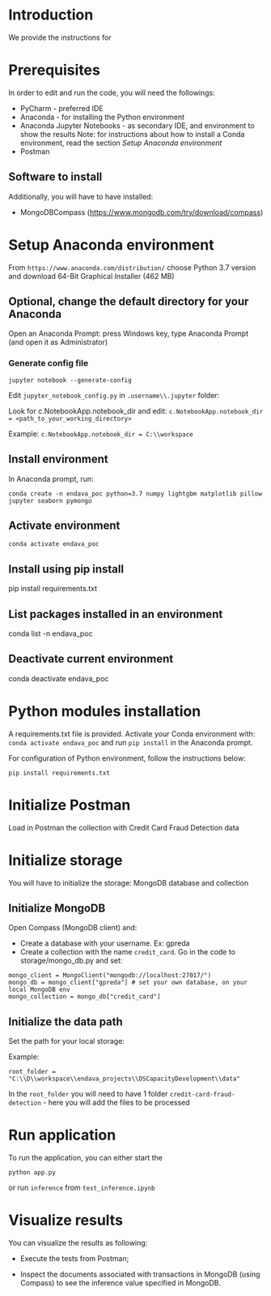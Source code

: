 # Introduction
We provide the instructions for 

# Prerequisites

In order to edit and run the code, you will need the followings:
* PyCharm - preferred IDE
* Anaconda - for installing the Python environment
* Anaconda Jupyter Notebooks - as secondary IDE, and environment to show the results
Note: for instructions about how to install a Conda environment, read the section
*Setup Anaconda environment*
* Postman


## Software to install
Additionally, you will have to have installed:
* MongoDBCompass (https://www.mongodb.com/try/download/compass)

# Setup Anaconda environment

From `https://www.anaconda.com/distribution/` choose Python 3.7 version and download 64-Bit Graphical Installer (462 MB)

## Optional, change the default directory for your Anaconda

Open an Anaconda Prompt: press Windows key, type Anaconda Prompt (and open it as Administrator)

### Generate config file

`jupyter notebook --generate-config`

Edit `jupyter_notebook_config.py` in `.username\\.jupyter` folder:

Look for  c.NotebookApp.notebook_dir and edit:
`c.NotebookApp.notebook_dir = <path_to_your_working_directory>`

Example:
`c.NotebookApp.notebook_dir = C:\\workspace`

## Install environment

In Anaconda prompt, run:

`conda create -n endava_poc python=3.7 numpy lightgbm matplotlib pillow  jupyter seaborn pymongo`

## Activate environment
`conda activate endava_poc`


## Install using pip install
pip install requirements.txt

## List packages installed in an environment

conda list -n endava_poc

## Deactivate current environment

conda deactivate endava_poc

# Python modules installation

A requirements.txt file is provided. Activate your Conda environment with:
`conda activate endava_poc` and run `pip install` in the Anaconda prompt.

For configuration of Python environment, follow the instructions below:

`pip install requirements.txt`


# Initialize Postman

Load in Postman the collection with Credit Card Fraud Detection data

# Initialize storage

You will have to initialize the storage: MongoDB database and collection


## Initialize MongoDB

Open Compass (MongoDB client) and:
 * Create a database with your username. Ex: gpreda
 * Create a collection with the name `credit_card`.
 Go in the code to storage/mongo_db.py and set:
 
```
mongo_client = MongoClient("mongodb://localhost:27017/")
mongo_db = mongo_client["gpreda"] # set your own database, on your local MongoDB env
mongo_collection = mongo_db["credit_card"]
```

## Initialize the data path

Set the path for your local storage:

Example:

`root_folder = "C:\\D\\workspace\\endava_projects\\DSCapacityDevelopment\\data"`

In the `root_folder` you will need to have 1 folder `credit-card-fraud-detection` - here you will add the files to be processed

# Run application

To run the application, you can either start the 

`python app.py`

or run `inference` from `test_inference.ipynb`

# Visualize results

You can visualize the results as following:

* Execute the tests from Postman;

* Inspect the documents associated with transactions in MongoDB (using Compass) to 
see the inference value specified in MongoDB.

